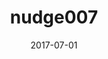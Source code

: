 ---
title: nudge007
articlename: Using Active Choice Within the Electronic Health Record to Increase Influenza Vaccination Rates
date: 2017-07-01
authors: Mitesh S. Patel, Kevin G. Volpp, Dylan S. Small, Craig Wynne, Jingsan Zhu, , Lin Yang, Steven HoneywellJr., Susan C. Day
source: 'https://link.springer.com/article/10.1007/s11606-017-4046-6'
journal: JGIM
topic: Nudges
spotlight: false
---